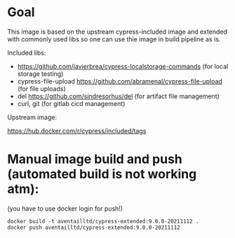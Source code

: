 # Goal

This image is based on the upstream cypress-included image and extended with commonly used libs so one can use thie image in build pipeline as is.

Included libs:

- https://github.com/javierbrea/cypress-localstorage-commands (for local storage testing)
- cypress-file-upload https://github.com/abramenal/cypress-file-upload (for file uploads)
- del https://github.com/sindresorhus/del (for artifact file management)
- curl, git (for gitlab cicd management)

Upstream image:

https://hub.docker.com/r/cypress/included/tags

# Manual image build and push (automated build is not working atm):

(you have to use docker login for push!)

    docker build -t aventailltd/cypress-extended:9.0.0-20211112 .
    docker push aventailltd/cypress-extended:9.0.0-20211112

